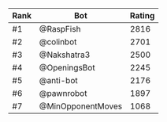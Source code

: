 Rank|Bot|Rating
---|---|---
#1|@RaspFish|2816
#2|@colinbot|2701
#3|@Nakshatra3|2500
#4|@OpeningsBot|2245
#5|@anti-bot|2176
#6|@pawnrobot|1897
#7|@MinOpponentMoves|1068
